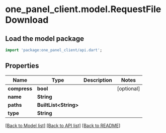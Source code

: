 # one_panel_client.model.RequestFileDownload

## Load the model package
```dart
import 'package:one_panel_client/api.dart';
```

## Properties
Name | Type | Description | Notes
------------ | ------------- | ------------- | -------------
**compress** | **bool** |  | [optional] 
**name** | **String** |  | 
**paths** | **BuiltList&lt;String&gt;** |  | 
**type** | **String** |  | 

[[Back to Model list]](../README.md#documentation-for-models) [[Back to API list]](../README.md#documentation-for-api-endpoints) [[Back to README]](../README.md)


